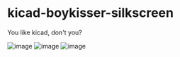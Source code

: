 # kicad-boykisser-silkscreen
You like kicad, don't you?

![image](https://github.com/MightySpaceman/kicad-boykisser-silkscreen/assets/83145315/dd1b38ef-f76b-47ed-9756-c1759076c30a)
![image](https://github.com/MightySpaceman/kicad-boykisser-silkscreen/assets/83145315/d43da80d-3fe3-41fc-9b47-855400ea275f)
![image](https://github.com/MightySpaceman/kicad-boykisser-silkscreen/assets/83145315/a3c86f36-862d-4dc7-9937-dabcaa899fdd)

